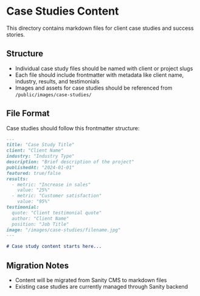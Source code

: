 # Case Studies Content

This directory contains markdown files for client case studies and success stories.

## Structure
- Individual case study files should be named with client or project slugs
- Each file should include frontmatter with metadata like client name, industry, results, and testimonials
- Images and assets for case studies should be referenced from `/public/images/case-studies/`

## File Format
Case studies should follow this frontmatter structure:

```markdown
---
title: "Case Study Title"
client: "Client Name"
industry: "Industry Type"
description: "Brief description of the project"
publishedAt: "2024-01-01"
featured: true/false
results:
  - metric: "Increase in sales"
    value: "25%"
  - metric: "Customer satisfaction"
    value: "95%"
testimonial:
  quote: "Client testimonial quote"
  author: "Client Name"
  position: "Job Title"
image: "/images/case-studies/filename.jpg"
---

# Case study content starts here...
```

## Migration Notes
- Content will be migrated from Sanity CMS to markdown files
- Existing case studies are currently managed through Sanity backend